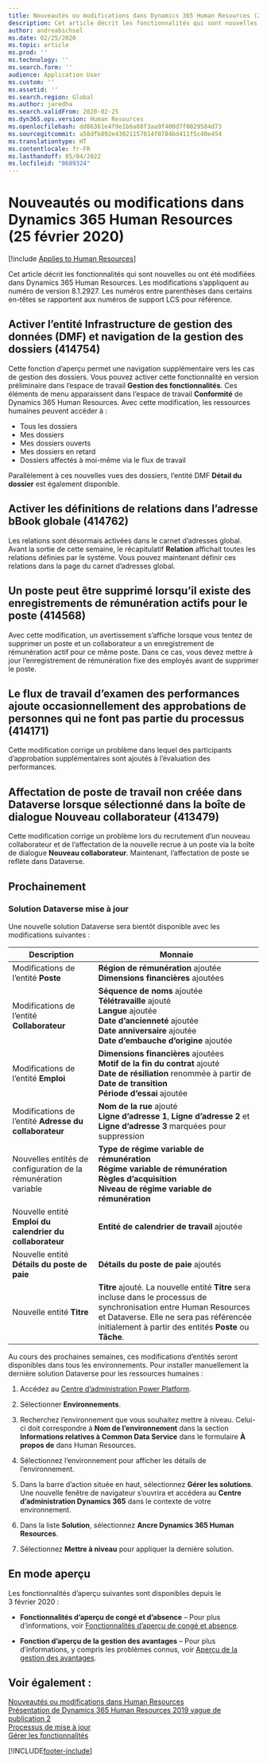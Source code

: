 ```yaml
---
title: Nouveautés ou modifications dans Dynamics 365 Human Resources (25 février 2020)
description: Cet article décrit les fonctionnalités qui sont nouvelles ou ont été modifiées dans Microsoft Dynamics 365 Human Resources pour le 25 février 2020.
author: andreabichsel
ms.date: 02/25/2020
ms.topic: article
ms.prod: ''
ms.technology: ''
ms.search.form: ''
audience: Application User
ms.custom: ''
ms.assetid: ''
ms.search.region: Global
ms.author: jaredha
ms.search.validFrom: 2020-02-25
ms.dyn365.ops.version: Human Resources
ms.openlocfilehash: dd86361e4f9e1b6a08f3aa9f400d7f0029584d73
ms.sourcegitcommit: a58dfb892e43921157014f0784bd411f5c40e454
ms.translationtype: HT
ms.contentlocale: fr-FR
ms.lasthandoff: 05/04/2022
ms.locfileid: "8689324"
---
```

# <a name="whats-new-or-changed-in-dynamics-365-human-resources-february-25-2020"></a>Nouveautés ou modifications dans Dynamics 365 Human Resources (25 février 2020)

[!include [Applies to Human Resources](../includes/applies-to-hr.md)]



Cet article décrit les fonctionnalités qui sont nouvelles ou ont été modifiées dans Dynamics 365 Human Resources. Les modifications s’appliquent au numéro de version 8.1.2927. Les numéros entre parenthèses dans certains en-têtes se rapportent aux numéros de support LCS pour référence.

## <a name="enable-case-management-navigation-and-data-management-framework-dmf-entity-414754"></a>Activer l’entité Infrastructure de gestion des données (DMF) et navigation de la gestion des dossiers (414754)

Cette fonction d’aperçu permet une navigation supplémentaire vers les cas de gestion des dossiers. Vous pouvez activer cette fonctionnalité en version préliminaire dans l’espace de travail **Gestion des fonctionnalités**. Ces éléments de menu apparaissent dans l’espace de travail **Conformité** de Dynamics 365 Human Resources. Avec cette modification, les ressources humaines peuvent accéder à :

- Tous les dossiers
- Mes dossiers
- Mes dossiers ouverts
- Mes dossiers en retard
- Dossiers affectés à moi-même via le flux de travail

Parallèlement à ces nouvelles vues des dossiers, l’entité DMF **Détail du dossier** est également disponible.

## <a name="enable-relationship-definitions-in-global-address-bbook-414762"></a>Activer les définitions de relations dans l’adresse bBook globale (414762)

Les relations sont désormais activées dans le carnet d’adresses global. Avant la sortie de cette semaine, le récapitulatif **Relation** affichait toutes les relations définies par le système. Vous pouvez maintenant définir ces relations dans la page du carnet d’adresses global.

## <a name="a-position-can-be-removed-when-active-compensation-records-exist-for-the-position-414568"></a>Un poste peut être supprimé lorsqu’il existe des enregistrements de rémunération actifs pour le poste (414568)

Avec cette modification, un avertissement s’affiche lorsque vous tentez de supprimer un poste et un collaborateur a un enregistrement de rémunération actif pour ce même poste. Dans ce cas, vous devez mettre à jour l’enregistrement de rémunération fixe des employés avant de supprimer le poste.

## <a name="performance-review-workflow-occasionally-adds-sign-offs-from-people-who-are-not-part-of-the-process-414171"></a>Le flux de travail d’examen des performances ajoute occasionnellement des approbations de personnes qui ne font pas partie du processus (414171)

Cette modification corrige un problème dans lequel des participants d’approbation supplémentaires sont ajoutés à l’évaluation des performances.

## <a name="worker-position-assignment-not-created-in-dataverse-when-selected-on-the-new-worker-dialog-413479"></a>Affectation de poste de travail non créée dans Dataverse lorsque sélectionné dans la boîte de dialogue Nouveau collaborateur (413479)

Cette modification corrige un problème lors du recrutement d’un nouveau collaborateur et de l’affectation de la nouvelle recrue à un poste via la boîte de dialogue **Nouveau collaborateur**. Maintenant, l’affectation de poste se reflète dans Dataverse.

## <a name="coming-soon"></a>Prochainement

### <a name="updated-dataverse-solution"></a>Solution Dataverse mise à jour

Une nouvelle solution Dataverse sera bientôt disponible avec les modifications suivantes :

| Description | Monnaie |
| ----------------------------------------- | --- |
| Modifications de l’entité **Poste** | **Région de rémunération** ajoutée</br>**Dimensions financières** ajoutées |
| Modifications de l’entité **Collaborateur** | **Séquence de noms** ajoutée</br>**Télétravaille** ajouté</br>**Langue** ajoutée</br>**Date d’ancienneté** ajoutée</br>**Date anniversaire** ajoutée</br>**Date d’embauche d’origine** ajoutée |
| Modifications de l’entité **Emploi** | **Dimensions financières** ajoutées</br>**Motif de la fin du contrat** ajouté</br>**Date de résiliation** renommée à partir de **Date de transition**</br>**Période d’essai** ajoutée |
| Modifications de l’entité **Adresse du collaborateur** | **Nom de la rue** ajouté</br>**Ligne d’adresse 1**, **Ligne d’adresse 2** et **Ligne d’adresse 3** marquées pour suppression |
| Nouvelles entités de configuration de la rémunération variable | **Type de régime variable de rémunération**</br>**Régime variable de rémunération**</br>**Règles d’acquisition**</br>**Niveau de régime variable de rémunération** |
| Nouvelle entité **Emploi du calendrier du collaborateur** | **Entité de calendrier de travail** ajoutée |
| Nouvelle entité **Détails du poste de paie** | **Détails du poste de paie** ajoutés |
| Nouvelle entité **Titre** | **Titre** ajouté. La nouvelle entité **Titre** sera incluse dans le processus de synchronisation entre Human Resources et Dataverse. Elle ne sera pas référencée initialement à partir des entités **Poste** ou **Tâche**. |

Au cours des prochaines semaines, ces modifications d’entités seront disponibles dans tous les environnements. Pour installer manuellement la dernière solution Dataverse pour les ressources humaines :

1.  Accédez au [Centre d’administration Power Platform](https://admin.powerplatform.microsoft.com).

2.  Sélectionner **Environnements**.

3.  Recherchez l’environnement que vous souhaitez mettre à niveau. Celui-ci doit correspondre à **Nom de l’environnement** dans la section **Informations relatives à Common Data Service** dans le formulaire **À propos de** dans Human Resources.

4.  Sélectionnez l’environnement pour afficher les détails de l’environnement.

5.  Dans la barre d’action située en haut, sélectionnez **Gérer les solutions**. Une nouvelle fenêtre de navigateur s’ouvrira et accédera au **Centre d’administration Dynamics 365** dans le contexte de votre environnement.

6.  Dans la liste **Solution**, sélectionnez **Ancre Dynamics 365 Human Resources**.

7.  Sélectionnez **Mettre à niveau** pour appliquer la dernière solution.

## <a name="in-preview"></a>En mode aperçu

Les fonctionnalités d’aperçu suivantes sont disponibles depuis le 3 février 2020 :

- **Fonctionnalités d’aperçu de congé et d’absence** – Pour plus d’informations, voir [Fonctionnalités d’aperçu de congé et absence](hr-leave-and-absence-overview.md?leave-and-absence-preview-features).

- **Fonction d’aperçu de la gestion des avantages** – Pour plus d’informations, y compris les problèmes connus, voir [Aperçu de la gestion des avantages](hr-benefits-management-overview.md).

## <a name="see-also"></a>Voir également :

[Nouveautés ou modifications dans Human Resources](hr-admin-whats-new.md)</br>
[Présentation de Dynamics 365 Human Resources 2019 vague de publication 2](/dynamics365-release-plan/2019wave2/dynamics365-human-resources/)</br>
[Processus de mise à jour](hr-admin-setup-update-process.md)</br>
[Gérer les fonctionnalités](hr-admin-manage-features.md)

[!INCLUDE[footer-include](../includes/footer-banner.md)]